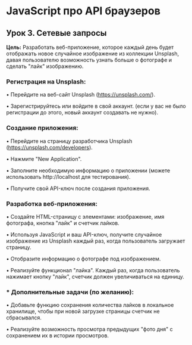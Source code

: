 # JavaScript про API браузеров

## Урок 3. Сетевые запросы

**Цель:** Разработать веб-приложение, которое каждый день будет отображать новое случайное изображение из коллекции Unsplash, давая пользователю возможность узнать больше о фотографе и сделать "лайк" изображению.

### Регистрация на Unsplash:

• Перейдите на веб-сайт Unsplash (https://unsplash.com/).

• Зарегистрируйтесь или войдите в свой аккаунт. (если у вас не было регистрации до этого, новый аккаунт создавать не нужно).

### Создание приложения:

• Перейдите на страницу разработчика Unsplash (https://unsplash.com/developers).

• Нажмите "New Application".

• Заполните необходимую информацию о приложении (можете использовать http://localhost для тестирования).

• Получите свой API-ключ после создания приложения.

### Разработка веб-приложения:

• Создайте HTML-страницу с элементами: изображение, имя фотографа, кнопка "лайк" и счетчик лайков.

• Используя JavaScript и ваш API-ключ, получите случайное изображение из Unsplash каждый раз, когда пользователь загружает страницу.

• Отобразите информацию о фотографе под изображением.

• Реализуйте функционал "лайка". Каждый раз, когда пользователь нажимает кнопку "лайк", счетчик должен увеличиваться на единицу.

### * Дополнительные задачи (по желанию):

• Добавьте функцию сохранения количества лайков в локальное хранилище, чтобы при новой загрузке страницы счетчик не сбрасывался.

• Реализуйте возможность просмотра предыдущих "фото дня" с сохранением их в истории просмотров.
